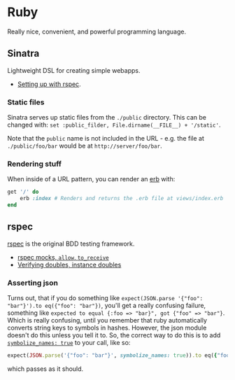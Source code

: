 # Ruby

Really nice, convenient, and powerful programming language.

## Sinatra

Lightweight DSL for creating simple webapps.

- <a href="http://shiroyasha.io/sinatra-app-with-rspec.html" data-proofer-ignore>Setting up with rspec</a>.

### Static files

Sinatra serves up static files from the `./public` directory. This can be changed with: `set :public_filder, File.dirname(__FILE__) + '/static'`.

Note that the `public` name is not included in the URL - e.g. the file at `./public/foo/bar` would be at `http://server/foo/bar`.

### Rendering stuff

When inside of a URL pattern, you can render an [erb](https://ruby-doc.org/stdlib/libdoc/erb/rdoc/ERB.html) with:

```ruby
get '/' do
    erb :index # Renders and returns the .erb file at views/index.erb
end
```

## rspec

[rspec](https://rspec.info) is the original BDD testing framework.

- [rspec mocks, `allow`, `to_receive`](https://relishapp.com/rspec/rspec-mocks/v/2-14/docs/method-stubs)
- [Verifying doubles, instance doubles](https://relishapp.com/rspec/rspec-mocks/docs/verifying-doubles/using-an-instance-double)

### Asserting json

Turns out, that if you do something like `expect(JSON.parse '{"foo": "bar"}').to eq({"foo": "bar"})`, you'll get a really confusing failure, something like `expected to equal {:foo => "bar}", got {"foo" => "bar"}`. Which is really confusing, until you remember that ruby automatically converts string keys to symbols in hashes. However, the json module doesn't do this unless you tell it to. So, the correct way to do this is to add [`symbolize_names: true`](https://stackoverflow.com/a/5559507) to your call, like so:

```ruby
expect(JSON.parse('{"foo": "bar"}', symbolize_names: true)).to eq({"foo": "bar"})
```

which passes as it should.
